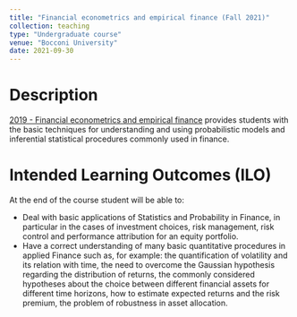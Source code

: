 ```yaml
---
title: "Financial econometrics and empirical finance (Fall 2021)"
collection: teaching
type: "Undergraduate course"
venue: "Bocconi University"
date: 2021-09-30
---
```


Description
======
[2019 - Financial econometrics and empirical finance](https://didattica.unibocconi.eu/ts/tsn_anteprima.php?cod_ins=20191&anno=2021&IdPag=6354) provides students with the basic techniques for understanding and using probabilistic models and inferential statistical procedures commonly used in finance.

Intended Learning Outcomes (ILO)
======
At the end of the course student will be able to:
- Deal with basic applications of Statistics and Probability in Finance, in particular in the cases of investment choices, risk management, risk control and performance attribution for an equity portfolio.
- Have a correct understanding of many basic quantitative procedures in applied Finance such as, for example: the quantification of volatility and its relation with time, the need to overcome the Gaussian hypothesis regarding the distribution of returns, the commonly considered hypotheses about the choice between different financial assets for different time horizons, how to estimate expected returns and the risk premium, the problem of robustness in asset allocation.
  
